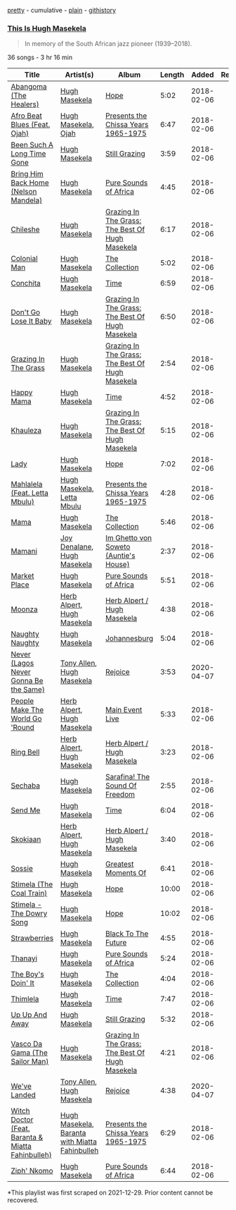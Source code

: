[pretty](/playlists/pretty/37i9dQZF1DX0do1Z6kTyyR.md) - cumulative - [plain](/playlists/plain/37i9dQZF1DX0do1Z6kTyyR) - [githistory](https://github.githistory.xyz/mackorone/spotify-playlist-archive/blob/main/playlists/plain/37i9dQZF1DX0do1Z6kTyyR)

### [This Is Hugh Masekela](https://open.spotify.com/playlist/37i9dQZF1DX0do1Z6kTyyR)

> In memory of the South African jazz pioneer \(1939–2018\).

36 songs - 3 hr 16 min

| Title | Artist(s) | Album | Length | Added | Removed |
|---|---|---|---|---|---|
| [Abangoma \(The Healers\)](https://open.spotify.com/track/44QaU861OUsxD6fBJ0hzDT) | [Hugh Masekela](https://open.spotify.com/artist/1b3F5FI7TX4IWTNA4P1kWp) | [Hope](https://open.spotify.com/album/2Ubm26bDPar5pEM0wsajZt) | 5:02 | 2018-02-06 |  |
| [Afro Beat Blues \(Feat\. Ojah\)](https://open.spotify.com/track/4Ua2SU25r2XCnT8CpmYAyM) | [Hugh Masekela](https://open.spotify.com/artist/1b3F5FI7TX4IWTNA4P1kWp), [Ojah](https://open.spotify.com/artist/4rdXJh5pnHQxhvmlCPJKwp) | [Presents the Chissa Years 1965\-1975](https://open.spotify.com/album/3kAccw0xfJEIayWAiyvKI4) | 6:47 | 2018-02-06 |  |
| [Been Such A Long Time Gone](https://open.spotify.com/track/4wG28SEzjz5yEVDJ0d7fi0) | [Hugh Masekela](https://open.spotify.com/artist/1b3F5FI7TX4IWTNA4P1kWp) | [Still Grazing](https://open.spotify.com/album/1Fu67AET7JzPJZSspXMCWZ) | 3:59 | 2018-02-06 |  |
| [Bring Him Back Home \(Nelson Mandela\)](https://open.spotify.com/track/7jXFz9TJBLQ8FcVWMtg2G5) | [Hugh Masekela](https://open.spotify.com/artist/1b3F5FI7TX4IWTNA4P1kWp) | [Pure Sounds of Africa](https://open.spotify.com/album/4Gmh2qeyIv04wytrc9F5Ab) | 4:45 | 2018-02-06 |  |
| [Chileshe](https://open.spotify.com/track/0g9NniRmRTQsCVHMST0Z4H) | [Hugh Masekela](https://open.spotify.com/artist/1b3F5FI7TX4IWTNA4P1kWp) | [Grazing In The Grass: The Best Of Hugh Masekela](https://open.spotify.com/album/35YSmtpQl7AQKr39nMDKD9) | 6:17 | 2018-02-06 |  |
| [Colonial Man](https://open.spotify.com/track/3BfQjJnJmsloA8hUhkIda0) | [Hugh Masekela](https://open.spotify.com/artist/1b3F5FI7TX4IWTNA4P1kWp) | [The Collection](https://open.spotify.com/album/3tVXsHKwCoQqCgisln9vMY) | 5:02 | 2018-02-06 |  |
| [Conchita](https://open.spotify.com/track/23EuI1z7Gffmb7ez8n61tq) | [Hugh Masekela](https://open.spotify.com/artist/1b3F5FI7TX4IWTNA4P1kWp) | [Time](https://open.spotify.com/album/5aToAoOFpCP6cETb803Fmz) | 6:59 | 2018-02-06 |  |
| [Don't Go Lose It Baby](https://open.spotify.com/track/6OmycgKSlz5VDri540KrIc) | [Hugh Masekela](https://open.spotify.com/artist/1b3F5FI7TX4IWTNA4P1kWp) | [Grazing In The Grass: The Best Of Hugh Masekela](https://open.spotify.com/album/35YSmtpQl7AQKr39nMDKD9) | 6:50 | 2018-02-06 |  |
| [Grazing In The Grass](https://open.spotify.com/track/4ewr2YZx2pXsxDTC4mWFob) | [Hugh Masekela](https://open.spotify.com/artist/1b3F5FI7TX4IWTNA4P1kWp) | [Grazing In The Grass: The Best Of Hugh Masekela](https://open.spotify.com/album/35YSmtpQl7AQKr39nMDKD9) | 2:54 | 2018-02-06 |  |
| [Happy Mama](https://open.spotify.com/track/37FRVlc63dOOmmdBZoIK5A) | [Hugh Masekela](https://open.spotify.com/artist/1b3F5FI7TX4IWTNA4P1kWp) | [Time](https://open.spotify.com/album/5aToAoOFpCP6cETb803Fmz) | 4:52 | 2018-02-06 |  |
| [Khauleza](https://open.spotify.com/track/2HjZB3cdvHytvCyECaKzpH) | [Hugh Masekela](https://open.spotify.com/artist/1b3F5FI7TX4IWTNA4P1kWp) | [Grazing In The Grass: The Best Of Hugh Masekela](https://open.spotify.com/album/35YSmtpQl7AQKr39nMDKD9) | 5:15 | 2018-02-06 |  |
| [Lady](https://open.spotify.com/track/1zCRcycmVgz6Mq1MO67n5N) | [Hugh Masekela](https://open.spotify.com/artist/1b3F5FI7TX4IWTNA4P1kWp) | [Hope](https://open.spotify.com/album/2Ubm26bDPar5pEM0wsajZt) | 7:02 | 2018-02-06 |  |
| [Mahlalela \(Feat\. Letta Mbulu\)](https://open.spotify.com/track/79vn8aL5iSKxAfJL0rRHIw) | [Hugh Masekela](https://open.spotify.com/artist/1b3F5FI7TX4IWTNA4P1kWp), [Letta Mbulu](https://open.spotify.com/artist/7iwwcDXXToUdUoDYP70EA0) | [Presents the Chissa Years 1965\-1975](https://open.spotify.com/album/3kAccw0xfJEIayWAiyvKI4) | 4:28 | 2018-02-06 |  |
| [Mama](https://open.spotify.com/track/6E3tTH2pCrECZKTUulcyI5) | [Hugh Masekela](https://open.spotify.com/artist/1b3F5FI7TX4IWTNA4P1kWp) | [The Collection](https://open.spotify.com/album/2bEh6USdBs2EIUopY19TdG) | 5:46 | 2018-02-06 |  |
| [Mamani](https://open.spotify.com/track/6pho1AoUYje8KbVbUc2R1Q) | [Joy Denalane](https://open.spotify.com/artist/5vP3nmsaGrondXXS5BvrSH), [Hugh Masekela](https://open.spotify.com/artist/1b3F5FI7TX4IWTNA4P1kWp) | [Im Ghetto von Soweto \(Auntie's House\)](https://open.spotify.com/album/5cKVJDGTZYzdkpUx43rZNF) | 2:37 | 2018-02-06 |  |
| [Market Place](https://open.spotify.com/track/7k5NirlwBKs4LimkoYW444) | [Hugh Masekela](https://open.spotify.com/artist/1b3F5FI7TX4IWTNA4P1kWp) | [Pure Sounds of Africa](https://open.spotify.com/album/4Gmh2qeyIv04wytrc9F5Ab) | 5:51 | 2018-02-06 |  |
| [Moonza](https://open.spotify.com/track/0WHqQkgIxYOPe2FnPHlI3J) | [Herb Alpert](https://open.spotify.com/artist/1PqdKx88nAgPolRy079lMl), [Hugh Masekela](https://open.spotify.com/artist/1b3F5FI7TX4IWTNA4P1kWp) | [Herb Alpert / Hugh Masekela](https://open.spotify.com/album/1PBWH6SJCatM6dBCHLod5A) | 4:38 | 2018-02-06 |  |
| [Naughty Naughty](https://open.spotify.com/track/7wzWv7lDJmwzvrvMQ0Prtg) | [Hugh Masekela](https://open.spotify.com/artist/1b3F5FI7TX4IWTNA4P1kWp) | [Johannesburg](https://open.spotify.com/album/3OhHUq4BFb2LlrqkDWNqRE) | 5:04 | 2018-02-06 |  |
| [Never \(Lagos Never Gonna Be the Same\)](https://open.spotify.com/track/4aTcopxonBr4JVajnsGi6K) | [Tony Allen](https://open.spotify.com/artist/6JpZEemWmunccsrHXFUOgi), [Hugh Masekela](https://open.spotify.com/artist/1b3F5FI7TX4IWTNA4P1kWp) | [Rejoice](https://open.spotify.com/album/061q5E43gIp25oJxVxvAav) | 3:53 | 2020-04-07 |  |
| [People Make The World Go 'Round](https://open.spotify.com/track/7061GEUBdrbWacWIZs6Zjg) | [Herb Alpert](https://open.spotify.com/artist/1PqdKx88nAgPolRy079lMl), [Hugh Masekela](https://open.spotify.com/artist/1b3F5FI7TX4IWTNA4P1kWp) | [Main Event Live](https://open.spotify.com/album/0SxYs2dDMYntFDPxQdUCYJ) | 5:33 | 2018-02-06 |  |
| [Ring Bell](https://open.spotify.com/track/1LjeaqT5o2gqLQTFynkeQb) | [Herb Alpert](https://open.spotify.com/artist/1PqdKx88nAgPolRy079lMl), [Hugh Masekela](https://open.spotify.com/artist/1b3F5FI7TX4IWTNA4P1kWp) | [Herb Alpert / Hugh Masekela](https://open.spotify.com/album/1PBWH6SJCatM6dBCHLod5A) | 3:23 | 2018-02-06 |  |
| [Sechaba](https://open.spotify.com/track/0e5UqCO2phP2DgD4aYSeEA) | [Hugh Masekela](https://open.spotify.com/artist/1b3F5FI7TX4IWTNA4P1kWp) | [Sarafina! The Sound Of Freedom](https://open.spotify.com/album/2lumpSO6GsjUwZhvIto0Mp) | 2:55 | 2018-02-06 |  |
| [Send Me](https://open.spotify.com/track/5qGYulTDwei2GxidoiRbfP) | [Hugh Masekela](https://open.spotify.com/artist/1b3F5FI7TX4IWTNA4P1kWp) | [Time](https://open.spotify.com/album/5aToAoOFpCP6cETb803Fmz) | 6:04 | 2018-02-06 |  |
| [Skokiaan](https://open.spotify.com/track/5By54UfIlbEMnXTrsKpbWJ) | [Herb Alpert](https://open.spotify.com/artist/1PqdKx88nAgPolRy079lMl), [Hugh Masekela](https://open.spotify.com/artist/1b3F5FI7TX4IWTNA4P1kWp) | [Herb Alpert / Hugh Masekela](https://open.spotify.com/album/1PBWH6SJCatM6dBCHLod5A) | 3:40 | 2018-02-06 |  |
| [Sossie](https://open.spotify.com/track/3bAsAVaVeoWk4zZqVcz5X2) | [Hugh Masekela](https://open.spotify.com/artist/1b3F5FI7TX4IWTNA4P1kWp) | [Greatest Moments Of](https://open.spotify.com/album/64OQNeTS9r2vmrDWSmhSvy) | 6:41 | 2018-02-06 |  |
| [Stimela \(The Coal Train\)](https://open.spotify.com/track/6MHWjwVdE9ZWQZdDXXLocN) | [Hugh Masekela](https://open.spotify.com/artist/1b3F5FI7TX4IWTNA4P1kWp) | [Hope](https://open.spotify.com/album/2Ubm26bDPar5pEM0wsajZt) | 10:00 | 2018-02-06 |  |
| [Stimela \- The Dowry Song](https://open.spotify.com/track/5CzM7bCPqFUF1eWh4nvVXy) | [Hugh Masekela](https://open.spotify.com/artist/1b3F5FI7TX4IWTNA4P1kWp) | [Hope](https://open.spotify.com/album/7cSZwj3u1FR4AQqI3ANO5r) | 10:02 | 2018-02-06 |  |
| [Strawberries](https://open.spotify.com/track/6m1HBE9TBXTMeRFLWObgGP) | [Hugh Masekela](https://open.spotify.com/artist/1b3F5FI7TX4IWTNA4P1kWp) | [Black To The Future](https://open.spotify.com/album/5uh6r0ws4FRmNAAsO0R798) | 4:55 | 2018-02-06 |  |
| [Thanayi](https://open.spotify.com/track/4D26OBdQX1JPs2yYwAugea) | [Hugh Masekela](https://open.spotify.com/artist/1b3F5FI7TX4IWTNA4P1kWp) | [Pure Sounds of Africa](https://open.spotify.com/album/4Gmh2qeyIv04wytrc9F5Ab) | 5:24 | 2018-02-06 |  |
| [The Boy's Doin' It](https://open.spotify.com/track/2TFCvJDlt3aoTqzN7LRl5D) | [Hugh Masekela](https://open.spotify.com/artist/1b3F5FI7TX4IWTNA4P1kWp) | [The Collection](https://open.spotify.com/album/2bEh6USdBs2EIUopY19TdG) | 4:04 | 2018-02-06 |  |
| [Thimlela](https://open.spotify.com/track/5gHX89WgncqrmdH3ojN95d) | [Hugh Masekela](https://open.spotify.com/artist/1b3F5FI7TX4IWTNA4P1kWp) | [Time](https://open.spotify.com/album/5aToAoOFpCP6cETb803Fmz) | 7:47 | 2018-02-06 |  |
| [Up Up And Away](https://open.spotify.com/track/6aRJ9GPXWOLcatUSZQOaQn) | [Hugh Masekela](https://open.spotify.com/artist/1b3F5FI7TX4IWTNA4P1kWp) | [Still Grazing](https://open.spotify.com/album/1Fu67AET7JzPJZSspXMCWZ) | 5:32 | 2018-02-06 |  |
| [Vasco Da Gama \(The Sailor Man\)](https://open.spotify.com/track/7JF8ihWdCyY2z8gOEVO620) | [Hugh Masekela](https://open.spotify.com/artist/1b3F5FI7TX4IWTNA4P1kWp) | [Grazing In The Grass: The Best Of Hugh Masekela](https://open.spotify.com/album/35YSmtpQl7AQKr39nMDKD9) | 4:21 | 2018-02-06 |  |
| [We've Landed](https://open.spotify.com/track/1fcF3A2sQXYMzqnlDMVEpr) | [Tony Allen](https://open.spotify.com/artist/6JpZEemWmunccsrHXFUOgi), [Hugh Masekela](https://open.spotify.com/artist/1b3F5FI7TX4IWTNA4P1kWp) | [Rejoice](https://open.spotify.com/album/061q5E43gIp25oJxVxvAav) | 4:38 | 2020-04-07 |  |
| [Witch Doctor \(Feat\. Baranta & Miatta Fahinbulleh\)](https://open.spotify.com/track/32lqu8N1mAgbDZhnhMPezR) | [Hugh Masekela](https://open.spotify.com/artist/1b3F5FI7TX4IWTNA4P1kWp), [Baranta with Miatta Fahinbulleh](https://open.spotify.com/artist/57SqA0w60AJyD7Y4RgLCkW) | [Presents the Chissa Years 1965\-1975](https://open.spotify.com/album/3kAccw0xfJEIayWAiyvKI4) | 6:29 | 2018-02-06 |  |
| [Ziph' Nkomo](https://open.spotify.com/track/1RIWujZXXFjvCVSZJUlb6t) | [Hugh Masekela](https://open.spotify.com/artist/1b3F5FI7TX4IWTNA4P1kWp) | [Pure Sounds of Africa](https://open.spotify.com/album/4Gmh2qeyIv04wytrc9F5Ab) | 6:44 | 2018-02-06 |  |

\*This playlist was first scraped on 2021-12-29. Prior content cannot be recovered.
